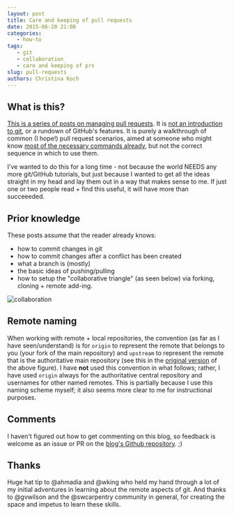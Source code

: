 ```yaml
---
layout: post
title: Care and keeping of pull requests
date: 2015-06-28 21:00
categories: 
   - how-to
tags: 
   - git
   - collaboration
   - care and keeping of prs
slug: pull-requests
authors: Christina Koch
---
```


## What is this?

[This is a series of posts on managing pull requests](http://christinalk.github.io/blog/tag/care-and-keeping-of-prs).  It 
is [not an introduction to git](https://try.github.io/levels/1/challenges/1), 
or a rundown of GitHub's features.  It is purely 
a walkthrough of common (I hope!) pull request scenarios, aimed at someone 
who might know [most of the necessary commands already](#prior), but not
 the correct sequence in which to use them.  

I've wanted to do this for a long time - not because the world NEEDS any 
more git/GitHub tutorials, but just because I wanted to get all the ideas 
straight in my head and lay them out in a way that makes sense to me.  If 
just one or two people read + find this useful, it will have more than 
succeeeded.  

## Prior knowledge

<a name="prior"></a>
These posts assume that the reader already knows: 

- how to commit changes in git
- how to commit changes after a conflict has been created
- what a branch is (mostly)
- the basic ideas of pushing/pulling
- how to setup the "collaborative triangle" (as seen below) 
via forking, cloning + remote add-ing.  

![collaboration]({{site.root}}/images/collaboration-diagram.svg)

## Remote naming

When working with remote + local repositories, the convention (as far as I 
have seen/understand) is for `origin` to represent the remote that belongs to 
you (your fork of the main repository) and `upstream` to represent the remote 
that is the authoritative main repository (see this in the [original version](https://github.com/ChristinaLK/githubIsFun/blob/master/collaboration-diagram.svg) of the above figure).  I have **not** used this convention 
in what follows; rather, I have used `origin` always for the authoritative 
central repository and usernames for other named remotes.  This is partially 
because I use this naming scheme myself; it also seems more clear to me for 
instructional purposes.  

## Comments

I haven't figured out how to get commenting on this blog, so feedback is welcome 
as an issue or PR on the
 [blog's Github repository](https://github.com/ChristinaLK/blog).  ;)  
 
## Thanks

Huge hat tip to @ahmadia and @wking who held my hand through a lot of my 
initial adventures in learning about the remote aspects of git.  And thanks 
to @gvwilson and the @swcarpentry community in general, for creating the 
space and impetus to learn these skills.  